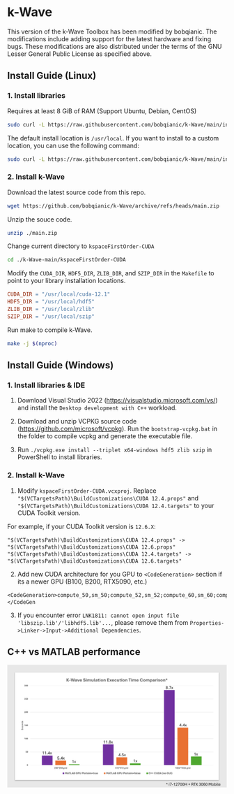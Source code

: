 # k-Wave
This version of the k-Wave Toolbox has been modified by bobqianic. The modifications include adding support for the latest hardware and fixing bugs. These modifications are also distributed under the terms of the GNU Lesser General Public License as specified above.

## Install Guide (Linux)
### 1. Install libraries
Requires at least 8 GiB of RAM (Support Ubuntu, Debian, CentOS) 
```bash
sudo curl -L https://raw.githubusercontent.com/bobqianic/k-Wave/main/install_lib.sh | bash
```
The default install location is `/usr/local`.
If you want to install to a custom location, you can use the following command:
```bash
sudo curl -L https://raw.githubusercontent.com/bobqianic/k-Wave/main/install_lib.sh HDF5_DIR ZLIB_DIR SZIP_DIR | bash
```
### 2. Install k-Wave
Download the latest source code from this repo.
```bash
wget https://github.com/bobqianic/k-Wave/archive/refs/heads/main.zip
```

Unzip the souce code.
```bash
unzip ./main.zip
```

Change current directory to `kspaceFirstOrder-CUDA`
```bash
cd ./k-Wave-main/kspaceFirstOrder-CUDA
```

Modify the `CUDA_DIR`, `HDF5_DIR`, `ZLIB_DIR`, and `SZIP_DIR` in the `Makefile` to point to your library installation locations.
```Makefile
CUDA_DIR = "/usr/local/cuda-12.1"
HDF5_DIR = "/usr/local/hdf5"
ZLIB_DIR = "/usr/local/zlib"
SZIP_DIR = "/usr/local/szip"
```

Run make to compile k-Wave.
```bash
make -j $(nproc)
```

## Install Guide (Windows)
### 1. Install libraries & IDE
1. Download Visual Studio 2022 (https://visualstudio.microsoft.com/vs/) and install the `Desktop development with C++` workload.
>
2. Download and unzip VCPKG source code (https://github.com/microsoft/vcpkg). Run the `bootstrap-vcpkg.bat` in the folder to compile vcpkg and generate the executable file.
>
3. Run `./vcpkg.exe install --triplet x64-windows hdf5 zlib szip` in PowerShell to install libraries.

### 2. Install k-Wave
1. Modify `kspaceFirstOrder-CUDA.vcxproj`. Replace `"$(VCTargetsPath)\BuildCustomizations\CUDA 12.4.props"` and `"$(VCTargetsPath)\BuildCustomizations\CUDA 12.4.targets"` to your CUDA Toolkit version.

For example, if your CUDA Toolkit version is `12.6.X`:
```
"$(VCTargetsPath)\BuildCustomizations\CUDA 12.4.props" -> "$(VCTargetsPath)\BuildCustomizations\CUDA 12.6.props"
"$(VCTargetsPath)\BuildCustomizations\CUDA 12.4.targets" -> "$(VCTargetsPath)\BuildCustomizations\CUDA 12.6.targets"
```
>
2. Add new CUDA architecture for you GPU to `<CodeGeneration>` section if its a newer GPU (B100, B200, RTX5090, etc.)
```
<CodeGeneration>compute_50,sm_50;compute_52,sm_52;compute_60,sm_60;compute_61,sm_61;compute_70,sm_70;compute_75,sm_75;compute_80,sm_80;compute_86,sm_86;compute_89,sm_89;compute_90,sm_90;</CodeGen
```
>
3. If you encounter error `LNK1811: cannot open input file 'libszip.lib'/'libhdf5.lib'...`, please remove them from `Properties->Linker->Input->Additional Dependencies`.

## C++ vs MATLAB performance
![image](https://github.com/bobqianic/k-Wave/blob/main/Performance.png?raw=true)
